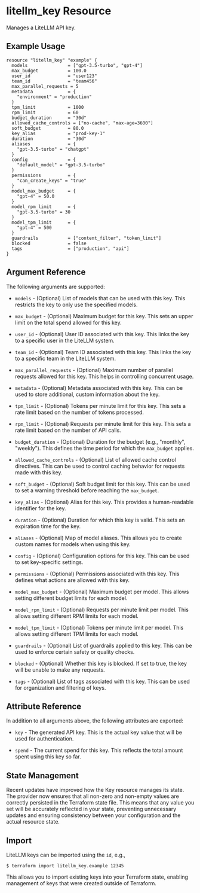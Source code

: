 # litellm_key Resource

Manages a LiteLLM API key.

## Example Usage

```hcl
resource "litellm_key" "example" {
  models               = ["gpt-3.5-turbo", "gpt-4"]
  max_budget           = 100.0
  user_id              = "user123"
  team_id              = "team456"
  max_parallel_requests = 5
  metadata             = {
    "environment" = "production"
  }
  tpm_limit            = 1000
  rpm_limit            = 60
  budget_duration      = "30d"
  allowed_cache_controls = ["no-cache", "max-age=3600"]
  soft_budget          = 80.0
  key_alias            = "prod-key-1"
  duration             = "30d"
  aliases              = {
    "gpt-3.5-turbo" = "chatgpt"
  }
  config               = {
    "default_model" = "gpt-3.5-turbo"
  }
  permissions          = {
    "can_create_keys" = "true"
  }
  model_max_budget     = {
    "gpt-4" = 50.0
  }
  model_rpm_limit      = {
    "gpt-3.5-turbo" = 30
  }
  model_tpm_limit      = {
    "gpt-4" = 500
  }
  guardrails           = ["content_filter", "token_limit"]
  blocked              = false
  tags                 = ["production", "api"]
}
```

## Argument Reference

The following arguments are supported:

* `models` - (Optional) List of models that can be used with this key. This restricts the key to only use the specified models.

* `max_budget` - (Optional) Maximum budget for this key. This sets an upper limit on the total spend allowed for this key.

* `user_id` - (Optional) User ID associated with this key. This links the key to a specific user in the LiteLLM system.

* `team_id` - (Optional) Team ID associated with this key. This links the key to a specific team in the LiteLLM system.

* `max_parallel_requests` - (Optional) Maximum number of parallel requests allowed for this key. This helps in controlling concurrent usage.

* `metadata` - (Optional) Metadata associated with this key. This can be used to store additional, custom information about the key.

* `tpm_limit` - (Optional) Tokens per minute limit for this key. This sets a rate limit based on the number of tokens processed.

* `rpm_limit` - (Optional) Requests per minute limit for this key. This sets a rate limit based on the number of API calls.

* `budget_duration` - (Optional) Duration for the budget (e.g., "monthly", "weekly"). This defines the time period for which the `max_budget` applies.

* `allowed_cache_controls` - (Optional) List of allowed cache control directives. This can be used to control caching behavior for requests made with this key.

* `soft_budget` - (Optional) Soft budget limit for this key. This can be used to set a warning threshold before reaching the `max_budget`.

* `key_alias` - (Optional) Alias for this key. This provides a human-readable identifier for the key.

* `duration` - (Optional) Duration for which this key is valid. This sets an expiration time for the key.

* `aliases` - (Optional) Map of model aliases. This allows you to create custom names for models when using this key.

* `config` - (Optional) Configuration options for this key. This can be used to set key-specific settings.

* `permissions` - (Optional) Permissions associated with this key. This defines what actions are allowed with this key.

* `model_max_budget` - (Optional) Maximum budget per model. This allows setting different budget limits for each model.

* `model_rpm_limit` - (Optional) Requests per minute limit per model. This allows setting different RPM limits for each model.

* `model_tpm_limit` - (Optional) Tokens per minute limit per model. This allows setting different TPM limits for each model.

* `guardrails` - (Optional) List of guardrails applied to this key. This can be used to enforce certain safety or quality checks.

* `blocked` - (Optional) Whether this key is blocked. If set to true, the key will be unable to make any requests.

* `tags` - (Optional) List of tags associated with this key. This can be used for organization and filtering of keys.

## Attribute Reference

In addition to all arguments above, the following attributes are exported:

* `key` - The generated API key. This is the actual key value that will be used for authentication.

* `spend` - The current spend for this key. This reflects the total amount spent using this key so far.

## State Management

Recent updates have improved how the Key resource manages its state. The provider now ensures that all non-zero and non-empty values are correctly persisted in the Terraform state file. This means that any value you set will be accurately reflected in your state, preventing unnecessary updates and ensuring consistency between your configuration and the actual resource state.

## Import

LiteLLM keys can be imported using the `id`, e.g.,

```
$ terraform import litellm_key.example 12345
```

This allows you to import existing keys into your Terraform state, enabling management of keys that were created outside of Terraform.
